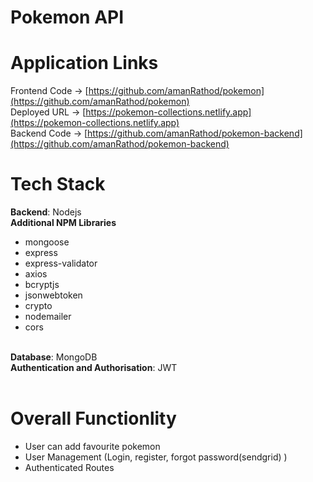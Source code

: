 # Pokemon API

# Application Links

Frontend Code -> [https://github.com/amanRathod/pokemon](https://github.com/amanRathod/pokemon)
<br>
Deployed URL -> [https://pokemon-collections.netlify.app](https://pokemon-collections.netlify.app)
<br>
Backend Code -> [https://github.com/amanRathod/pokemon-backend](https://github.com/amanRathod/pokemon-backend)
<br>

# Tech Stack


<b>Backend</b>: Nodejs
<br>
<b>Additional NPM Libraries</b>
  - mongoose
  - express
  - express-validator
  - axios
  - bcryptjs
  - jsonwebtoken
  - crypto
  - nodemailer
  - cors

<br>
<b>Database</b>: MongoDB
<br>
<b>Authentication and Authorisation</b>: JWT
<br>
<br>


# Overall Functionlity
- User can add favourite pokemon
- User Management (Login, register, forgot password(sendgrid) ) 
- Authenticated Routes
